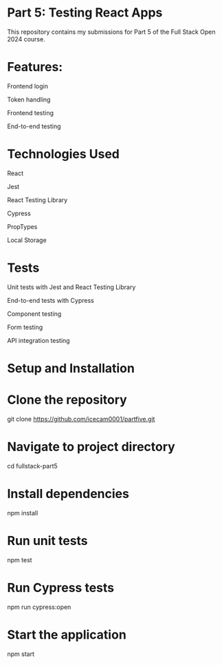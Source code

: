 # Part 5: Testing React Apps

This repository contains my submissions for Part 5 of the Full Stack Open 2024 course.

# Features:

Frontend login

Token handling

Frontend testing

End-to-end testing


# Technologies Used

React

Jest

React Testing Library

Cypress

PropTypes

Local Storage

# Tests

Unit tests with Jest and React Testing Library

End-to-end tests with Cypress

Component testing

Form testing

API integration testing

# Setup and Installation

# Clone the repository
git clone https://github.com/icecam0001/partfive.git

# Navigate to project directory
cd fullstack-part5

# Install dependencies
npm install

# Run unit tests
npm test

# Run Cypress tests
npm run cypress:open

# Start the application
npm start
